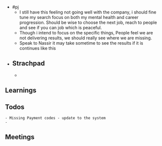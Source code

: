 - #pj
	- I still have this feeling not going well with the company, i should fine tune my search focus on both my mental health and career progression. Should be wise to choose the next job, reach to people and see if you can job which is peaceful.
	- Though i intend to focus on the specific things, People feel we are not delivering results, we should really see where we are missing.
	- Speak to Nassir it may take sometime to see the results if it is continues like this
- ## Strachpad
	-
## Learnings
## Todos
	- Missing Payment codes - update to the system
	-
## Meetings
